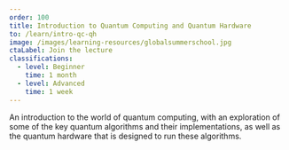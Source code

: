 ```yaml
---
order: 100
title: Introduction to Quantum Computing and Quantum Hardware
to: /learn/intro-qc-qh
image: /images/learning-resources/globalsummerschool.jpg
ctaLabel: Join the lecture
classifications:
  - level: Beginner
    time: 1 month
  - level: Advanced
    time: 1 week
---
```

An introduction to the world of quantum computing, with an exploration of some of the key quantum algorithms and their implementations, as well as the quantum hardware that is designed to run these algorithms.
